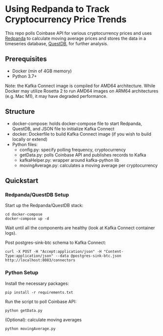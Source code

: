 # Using Redpanda to Track Cryptocurrency Price Trends

This repo polls Coinbase API for various cryptocurrency prices and uses [Redpanda](https://redpanda.com/) to calculate moving average prices and stores the data in a timeseries database, [QuestDB](https://questdb.io/), for further analysis.

## Prerequisites

- Docker (min of 4GB memory)
- Python 3.7+

Note: the Kafka Connect image is compiled for AMD64 architecture. While Docker may utilize Rosetta 2 to run AMD64 images on ARM64 architectures (e.g. Mac M1), it may have degraded performance. 

## Structure

- docker-compose: holds docker-compose file to start Redpanda, QuestDB, and JSON file to initialize Kafka Connect
- docker: Dockerfile to build Kafka Connect image (if you wish to build locally or extend)
- Python files:
  - config.py: specify polling frequency, cryptocurrency
  - getData.py: polls Coinbase API and publishes records to Kafka
  - kafkaHelper.py: wrapper around kafka-python lib
  - movingAverage.py: calculates a moving average per cryptocurrency

## Quickstart

### Redpanda/QuestDB Setup

Start up the Redpanda/QuestDB stack:

```
cd docker-compose
docker-compose up -d
```

Wait until all the components are healthy (look at Kafka Connect container logs).

Post postgres-sink-btc schema to Kafka Connect:

```
curl -X POST -H "Accept:application/json" -H "Content-Type:application/json" --data @postgres-sink-btc.json http://localhost:8083/connectors
```

### Python Setup

Install the necessary packages:

```
pip install -r requirements.txt
```

Run the script to poll Coinbase API:

```
python getData.py
```

(Optional): calculate moving averages

```
python movingAverage.py
```
